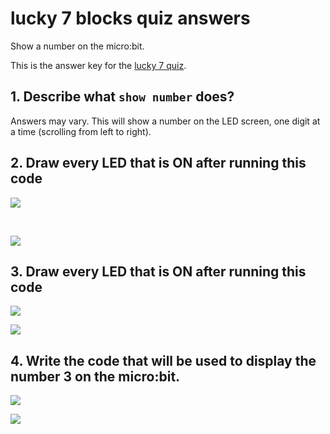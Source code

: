 #  lucky 7 blocks quiz answers

Show a number on the micro:bit. 

This is the answer key for the [lucky 7 quiz](/microbit/lessons/lucky-7/quiz).

## 1. Describe what `show number` does?

Answers may vary. This will show a number on the LED screen, one digit at a time (scrolling from left to right).

## 2. Draw every LED that is ON after running this code

![](/static/mb/blocks/lessons/lucky-7-3.png)

<br/>

![](/static/mb/lessons/lucky-7-0.png)

## 3. Draw every LED that is ON after running this code

![](/static/mb/blocks/lessons/lucky-7-4.png)

![](/static/mb/lessons/lucky-7-1.png)

## 4. Write the code that will be used to display the number 3 on the micro:bit.

![](/static/mb/lessons/lucky-7-2.png)

![](/static/mb/blocks/lessons/lucky-7-5.png)

<br/>

